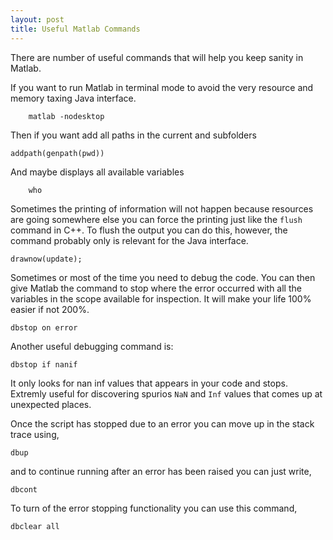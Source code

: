 ```yaml
---
layout: post
title: Useful Matlab Commands
---
```


There are number of useful commands that will help you keep sanity in Matlab.

If you want to run Matlab in terminal mode to avoid the very resource and memory taxing Java interface.

		matlab -nodesktop

Then if you want add all paths in the current and subfolders

    addpath(genpath(pwd))


And maybe displays all available variables

		who

Sometimes the printing of information will not happen because resources are going somewhere else you can force the printing just like the `flush` command in C++. To flush the output you can do this, however, the command probably only is relevant for the Java interface.

    drawnow(update);

Sometimes or most of the time you need to debug the code. You can then give Matlab the command to stop where the error occurred with all the variables in the scope available for inspection. It will make your life 100% easier if not 200%.

    dbstop on error

Another useful debugging command is:

	dbstop if nanif

It only looks for nan inf values that appears in your code and stops. Extremly useful for discovering spurios `NaN` and `Inf` values that comes up at unexpected places.

Once the script has stopped due to an error you can move up in the stack trace using,

	dbup

and to continue running after an error has been raised you can just write,

	dbcont

To turn of the error stopping functionality you can use this command,

    dbclear all

